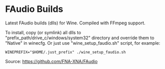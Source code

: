 # FAudio Builds
Latest FAudio builds (dlls) for Wine. Compiled with FFmpeg support.

To install, copy (or symlink) all dlls to "prefix_path/drive_c/windows/system32" directory and override them to "Native" in winecfg. Or just use "wine_setup_faudio.sh" script, for example:

    WINEPREFIX="$HOME/.just_prefix" ./wine_setup_faudio.sh

Source: https://github.com/FNA-XNA/FAudio
